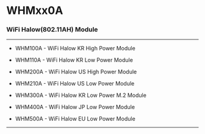 # WHMxx0A
### WiFi Halow(802.11AH) Module

---------------------------------------

* WHM100A - WiFi Halow KR High Power Module
* WHM110A - WiFi Halow KR Low Power Module

* WHM200A - WiFi Halow US High Power Module

* WHM210A - WiFi Halow US Low Power Module

* WHM300A - WiFi Halow KR Low Power M.2 Module

* WHM400A - WiFi Halow JP Low Power Module

* WHM500A - WiFi Halow EU Low Power Module

---------------------------------------

